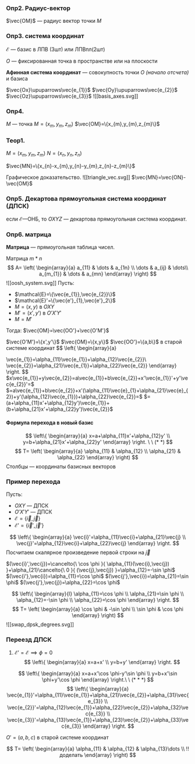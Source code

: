 ### Опр2. Радиус-вектор

$\vec{OM}$ — радиус вектор точки $M$

### Опр3. система координат

$\mathcal{E}$ ­— базис в ЛПВ (3шт) или ЛПВпл(2шт)

$O$ — фиксированная точка в пространстве или на плоскости

**Афинная система координат** — совокупность точки $O$ _(начало отсчета)_ и базиса

$\vec{Ox}\upuparrows\vec{e_{1}}$
$\vec{Oy}\upuparrows\vec{e_{2}}$
$\vec{Oz}\upuparrows\vec{e_{3}}$
![[basis_axes.svg]]
### Опр4. 
$M$ — точка
$M=(x_{m},y_{m},z_{m})$
$\vec{OM}=\{x_{m},y_{m},z_{m}\}$

### Теор1.

$M=(x_{m},y_{m},z_{m})$
$N=(x_{n},y_{n},z_{n})$

$\vec{MN}=\{x_{n}-x_{m},y_{n}-y_{m},z_{n}-z_{m}\}$

Графическое доказательство.
![[triangle_vec.svg]]
$\vec{MN}=\vec{ON}-\vec{OM}$
### Опр5. Декартова прямоугольная система координат (ДПСК)

если $\mathcal{E}$—ОНБ, то $OXYZ$ — декартова прямоугольная система координат.

### Опр6. матрица

**Матрица** — прямоугольная таблица чисел.

Матрица $m*n$ 
$$
A=
\left(
\begin{array}{a}
a_{11} & \dots & a_{1n} \\
\dots  & a_{ij}  & \dots\\
a_{m_{1}} & \dots & a_{mn}
\end{array}
\right)
$$
![[oosh_system.svg]]
Пусть:
- $\mathcal{E}=\{\vec{e_{1}},\vec{e_{2}}\}$
- $\mathcal{E}'=\{\vec{e'}_{1},\vec{e'}_2\}$
- $M=(x,y)$ в $OXY$
- $M'=(x',y')$ в $O'X'Y'$
- $M=M'$

Тогда:
$\vec{OM}=\vec{OO'}+\vec{O'M'}$

$\vec{O'M'}=\{x',y'\}$
$\vec{OM}=\{x,y\}$
$\vec{OO'}=\{a,b\}$ в старой системе координат
$$
\left\{
\begin{array}{a}

\vec{e_{1}}=\alpha_{11}\vec{e_{1}}+\alpha_{12}\vec{e_{2}}\\
\vec{e_{2}}=\alpha_{21}\vec{e_{1}}+\alpha_{22}\vec{e_{2}}
\end{array}
\right.
$$
$x\vec{e_{1}}+y\vec{e_{2}}=a\vec{e_{1}}+b\vec{e_{2}}+x'\vec{e_{1}}'+y'\vec{e_{2}}'=$
$=a\vec{e_{1}}+b\vec{e_{2}}+x'(\alpha_{11}\vec{e}_{1}+\alpha_{21}\vec{e}_{2})+y'(\alpha_{12}\vec{e_{1}})+\alpha_{22}\vec{e_{2}}=$
$=(a+\alpha_{11}x'+\alpha_{12}y')\vec{e_{1}}+(b+\alpha_{21}x'+\alpha_{22}y')\vec{e_{2}}$

####  Формула перехода в новый базис
$$
\left\{
\begin{array}{a}
x=a+\alpha_{11}x'+\alpha_{12}y' \\
y=b+\alpha_{21}x'+\alpha_{22}y'
\end{array}
\right. \ \ (* *)
$$
$$
T=
\left(
\begin{array}{a} 
\alpha_{11} & \alpha_{12} \\
\alpha_{21} & \alpha_{22}
\end{array}
\right)
$$
Столбцы — координаты базисных векторов

### Пример перехода
Пусть:
- $OXY$ — ДПСК
- $O'X'Y'$ — ДПСК
- $\mathcal{E}=\{\vec{i},\vec{j}\}$
- $\mathcal{E}'=\{\vec{i}',\vec{j}'\}$

$$
\left\{
\begin{array}{a}
\vec{i}'=\alpha_{11}\vec{i}+\alpha_{21}\vec{j} \\
\vec{j}'=\alpha_{12}\vec{i}+\alpha_{22}\vec{j}
\end{array}
\right.
$$
Посчитаем скалярное произведение первой строки на $\vec{j}$

$(\vec{i}',\vec{j})=\cancelto{\  \cos \phi }{ \alpha_{11}(\vec{i},\vec{j}) }+\alpha_{21}\cancelto{\ 0 }{ (\vec{j},\vec{j}) }=\alpha_{12}=-\sin \phi$
$(\vec{i'},\vec{i})=\alpha_{11}=\cos \phi$
$(\vec{j'},\vec{i})=\alpha_{21}=\sin \phi$
$(\vec{j'},\vec{j})=\alpha_{22}=\cos \phi$

$$
\left\{
\begin{array}{l}
\alpha_{11}=\cos \phi \\
\alpha_{21}=\sin \phi  \\
\alpha_{12}=-\sin \phi \\
\alpha_{22}=\cos \phi
\end{array}
\right.
$$
$$
T=
\left(
\begin{array}{a}
\cos \phi & -\sin \phi \\
\sin \phi & \cos \phi
\end{array}
\right)
$$
![[swap_dpsk_degrees.svg]]
### Переезд ДПСК
1. $\mathcal{E}'=\mathcal{E}\implies \phi=0$
$$
\left\{
\begin{array}{a}
x=a+x' \\
y=b+y'
\end{array}
\right.
$$

$$
\left\{
\begin{array}{a}
x=a+x'\cos \phi-y'\sin \phi \\
y=b+x'\sin \phi+y'\cos \phi
\end{array}
\right.\ \ (* * *)
$$
$$
\left\{
\begin{array}{a}
\vec{e_{1}}'=\alpha_{11}\vec{e_{1}}+\alpha_{21}\vec{e_{2}}+\alpha_{31}\vec{e_{3}} \\
\vec{e_{2}}'=\alpha_{12}\vec{e_{1}}+\alpha_{22}\vec{e_{2}}+\alpha_{32}\vec{e_{3}} \\
\vec{e_{3}}'=\alpha_{13}\vec{e_{1}}+\alpha_{23}\vec{e_{2}}+\alpha_{33}\vec{e_{3}}
\end{array}
\right.
$$

$O'=(a,b,c)$  в старой системе координат

$$
T=
\left(
\begin{array}{a}
\alpha_{11}  & \alpha_{12} & \alpha_{13}\dots \\
!!доделать
\end{array}
\right)
$$

